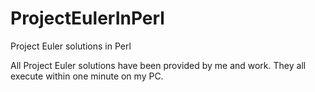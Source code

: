 # ProjectEulerInPerl
Project Euler solutions in Perl

All Project Euler solutions have been provided by me and work. They all execute within one minute on my PC.
